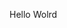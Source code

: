 Hello Wolrd




























































































































































































































































































































































































































































































































































































































































































































































































































































































































































































































































































































































































































































































































































































































































































































































































































































































































































































































































































































































































































